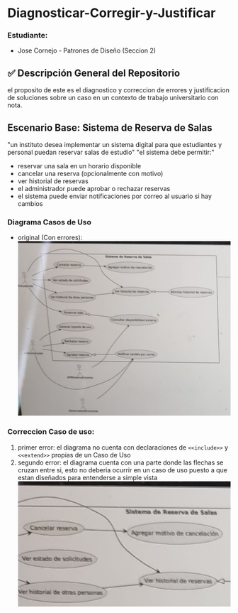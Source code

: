 # Diagnosticar-Corregir-y-Justificar

### Estudiante:
- Jose Cornejo - Patrones de Diseño (Seccion 2)

## ✅ Descripción General del Repositorio
el proposito de este es el diagnostico y correccion de errores y justificacion de soluciones sobre un caso en un contexto de trabajo universitario con nota.

## Escenario Base: Sistema de Reserva de Salas
"un instituto desea implementar un sistema digital para que estudiantes y personal puedan reservar salas de estudio"
"el sistema debe permitir:"
- reservar una sala en un horario disponible
- cancelar una reserva (opcionalmente con motivo)
- ver historial de reservas
- el administrador puede aprobar o rechazar reservas
- el sistema puede enviar notificaciones por correo al usuario si hay cambios

### Diagrama Casos de Uso
- original (Con errores):
![img](u2_pt_n4_2_1.png)
### Correccion Caso de uso:
1. primer error: el diagrama no cuenta con declaraciones de `<<include>>` y `<<extend>>` propias de un Caso de Uso
2. segundo error: el diagrama cuenta con una parte donde las flechas se cruzan entre si, esto no deberia ocurrir en un caso de uso puesto a que estan diseñados para entenderse a simple vista
![img](edit_01.png)
